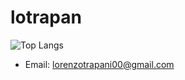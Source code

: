 # lotrapan

![Top Langs](https://github-readme-stats.vercel.app/api/top-langs/?username=LorenzoTrapani&layout=compact&theme=radical)

- Email: [lorenzotrapani00@gmail.com](lorenzotrapani00@gmail.com)
